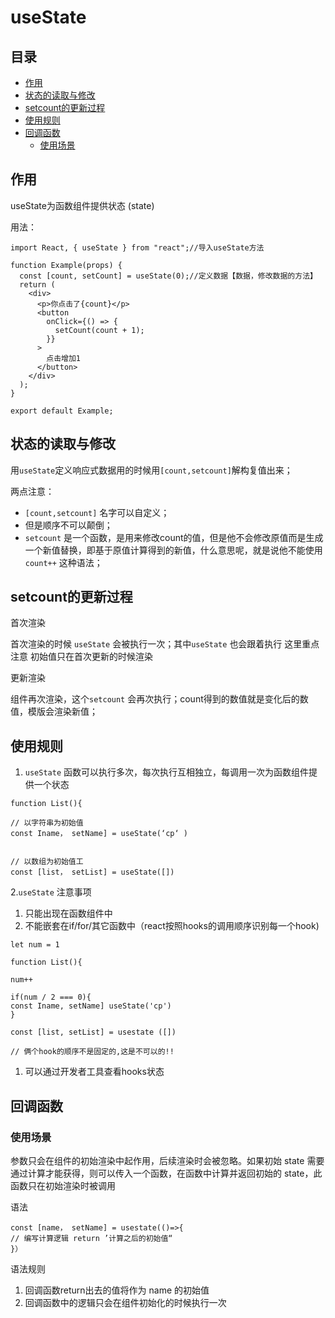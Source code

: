 # useState

## 目录

- [作用](#作用)
- [状态的读取与修改](#状态的读取与修改)
- [setcount的更新过程](#setcount的更新过程)
- [使用规则](#使用规则)
- [回调函数](#回调函数)
  - [使用场景](#使用场景)

## 作用

useState为函数组件提供状态 (state)

用法：

```react&#x20;jsx
import React, { useState } from "react";//导入useState方法

function Example(props) {
  const [count, setCount] = useState(0);//定义数据【数据，修改数据的方法】
  return (
    <div>
      <p>你点击了{count}</p>
      <button
        onClick={() => {
          setCount(count + 1);
        }}
      >
        点击增加1
      </button>
    </div>
  );
}

export default Example;
```

## 状态的读取与修改

用`useState`定义响应式数据用的时候用`[count,setcount]`解构复值出来；

两点注意：

- `[count,setcount]` 名字可以自定义；
- 但是顺序不可以颠倒；
- `setcount` 是一个函数，是用来修改count的值，但是他不会修改原值而是生成一个新值替换，即基于原值计算得到的新值，什么意思呢，就是说他不能使用`count++` 这种语法；

## setcount的更新过程

首次渲染

首次渲染的时候 `useState` 会被执行一次；其中`useState` 也会跟着执行 这里重点注意 初始值只在首次更新的时候渲染

更新渲染

组件再次渲染，这个`setcount` 会再次执行；count得到的数值就是变化后的数值，模版会渲染新值；

## 使用规则

1. `useState` 函数可以执行多次，每次执行互相独立，每调用一次为函数组件提供一个状态

```react&#x20;jsx
function List(){

// 以字符串为初始值
const Iname， setName] = useState(‘cp‘ ) 


// 以数组为初始值工
const [list， setList] = useState([])
```

2.`useState` 注意事项

1. 只能出现在函数组件中
2. 不能嵌套在if/for/其它函数中（react按照hooks的调用顺序识别每一个hook)

```react&#x20;jsx
let num = 1

function List(){

num++

if(num / 2 === 0){
const Iname, setName] useState('cp')
}

const [list, setList] = usestate ([]) 

// 俩个hook的顺序不是固定的,这是不可以的!!

```

1. 可以通过开发者工具查看hooks状态

## 回调函数

### 使用场景

参数只会在组件的初始渲染中起作用，后续渲染时会被忽略。如果初始 state 需要通过计算才能获得，则可以传入一个函数，在函数中计算并返回初始的 state，此函数只在初始渲染时被调用

语法

```react&#x20;jsx
const [name， setName] = usestate(()=>{ 
// 编写计算逻辑 return ’计算之后的初始值“
}）
```

语法规则

1. 回调函数return出去的值将作为 name 的初始值
2. 回调函数中的逻辑只会在组件初始化的时候执行一次
